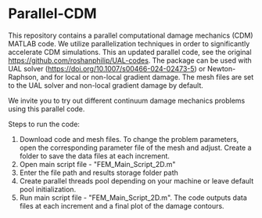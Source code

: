 # Parallel-CDM

This repository contains a parallel computational damage mechanics (CDM) MATLAB code. We utilize parallelization techniques in order to significantly accelerate CDM simulations. This an updated parallel code, see the original https://github.com/roshanphilip/UAL-codes. The package can be used with UAL solver (https://doi.org/10.1007/s00466-024-02473-5) or Newton-Raphson, and for local or non-local gradient damage. The mesh files are set to the UAL solver and non-local gradient damage by default.

We invite you to try out different continuum damage mechanics problems using this parallel code.

Steps to run the code:
1. Download code and mesh files. To change the problem parameters, open the corresponding parameter file of the mesh and adjust. Create a folder to save the data files at each increment.
2. Open main script file - "FEM_Main_Script_2D.m"
3. Enter the file path and results storage folder path
4. Create parallel threads pool depending on your machine or leave default pool initialization.
5. Run main script file - "FEM_Main_Script_2D.m". The code outputs data files at each increment and a final plot of the damage contours.
